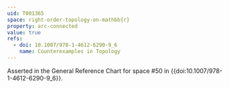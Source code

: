 ```yaml
---
uid: T001365
space: right-order-topology-on-mathbb{r}
property: arc-connected
value: true
refs:
  - doi: 10.1007/978-1-4612-6290-9_6
    name: Counterexamples in Topology
---
```

Asserted in the General Reference Chart for space #50 in
{{doi:10.1007/978-1-4612-6290-9_6}}.

